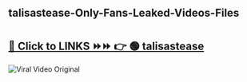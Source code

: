 
 ## talisastease-Only-Fans-Leaked-Videos-Files

# <h2><a href="https://mediaupload.pro?talisastease">🔗 Click to LINKS ⏩⏩ 👉 🟢 talisastease </a></h2>

<a href="https://mediaupload.pro?talisastease" rel="nofollow" data-target="animated-image.originalLink"><img src="https://i.ibb.co.com/xMMVF88/686577567.gif" alt="Viral Video Original" style="max-width: 100%; display: inline-block;" data-target="animated-image.originalImage"></a>